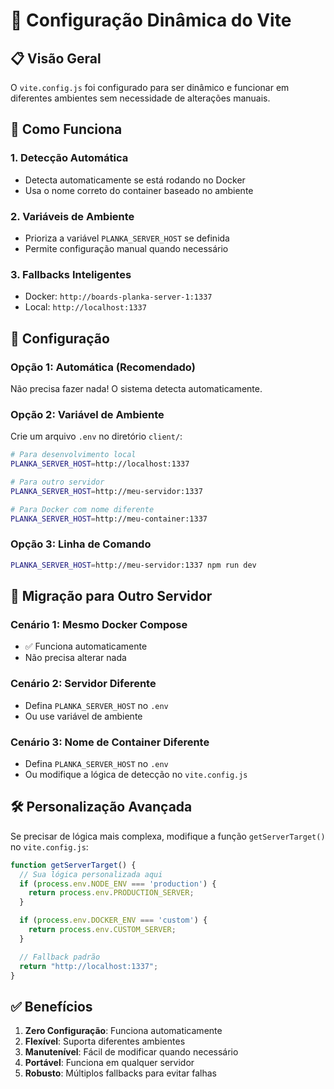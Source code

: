 # 🔧 Configuração Dinâmica do Vite

## 📋 Visão Geral

O `vite.config.js` foi configurado para ser dinâmico e funcionar em diferentes ambientes sem necessidade de alterações manuais.

## 🎯 Como Funciona

### 1. **Detecção Automática**
- Detecta automaticamente se está rodando no Docker
- Usa o nome correto do container baseado no ambiente

### 2. **Variáveis de Ambiente**
- Prioriza a variável `PLANKA_SERVER_HOST` se definida
- Permite configuração manual quando necessário

### 3. **Fallbacks Inteligentes**
- Docker: `http://boards-planka-server-1:1337`
- Local: `http://localhost:1337`

## 🚀 Configuração

### **Opção 1: Automática (Recomendado)**
Não precisa fazer nada! O sistema detecta automaticamente.

### **Opção 2: Variável de Ambiente**
Crie um arquivo `.env` no diretório `client/`:

```bash
# Para desenvolvimento local
PLANKA_SERVER_HOST=http://localhost:1337

# Para outro servidor
PLANKA_SERVER_HOST=http://meu-servidor:1337

# Para Docker com nome diferente
PLANKA_SERVER_HOST=http://meu-container:1337
```

### **Opção 3: Linha de Comando**
```bash
PLANKA_SERVER_HOST=http://meu-servidor:1337 npm run dev
```

## 🔄 Migração para Outro Servidor

### **Cenário 1: Mesmo Docker Compose**
- ✅ Funciona automaticamente
- Não precisa alterar nada

### **Cenário 2: Servidor Diferente**
- Defina `PLANKA_SERVER_HOST` no `.env`
- Ou use variável de ambiente

### **Cenário 3: Nome de Container Diferente**
- Defina `PLANKA_SERVER_HOST` no `.env`
- Ou modifique a lógica de detecção no `vite.config.js`

## 🛠️ Personalização Avançada

Se precisar de lógica mais complexa, modifique a função `getServerTarget()` no `vite.config.js`:

```javascript
function getServerTarget() {
  // Sua lógica personalizada aqui
  if (process.env.NODE_ENV === 'production') {
    return process.env.PRODUCTION_SERVER;
  }

  if (process.env.DOCKER_ENV === 'custom') {
    return process.env.CUSTOM_SERVER;
  }

  // Fallback padrão
  return "http://localhost:1337";
}
```

## ✅ Benefícios

1. **Zero Configuração**: Funciona automaticamente
2. **Flexível**: Suporta diferentes ambientes
3. **Manutenível**: Fácil de modificar quando necessário
4. **Portável**: Funciona em qualquer servidor
5. **Robusto**: Múltiplos fallbacks para evitar falhas
